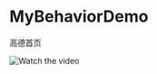# MyBehaviorDemo
高德首页

![Watch the video](https://github.com/dalong982242260/MyBehaviorDemo/tree/dev/mp4/show.gif)
